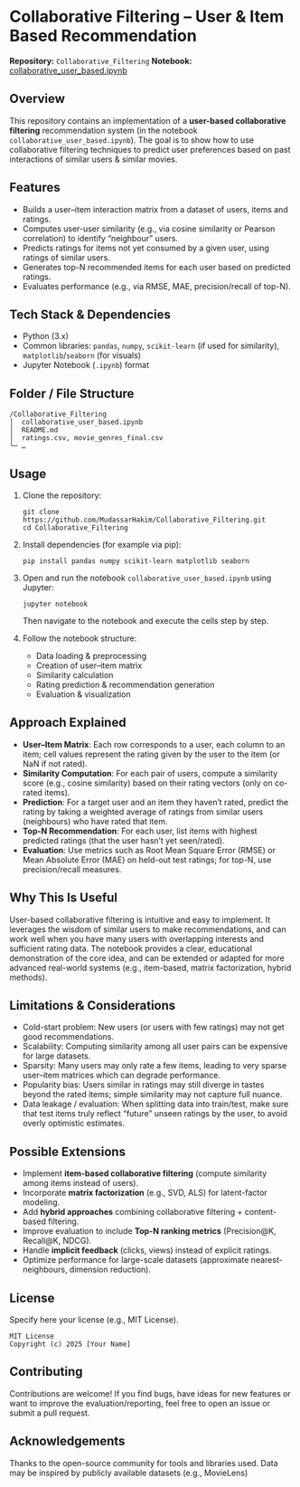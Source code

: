 # Collaborative Filtering – User & Item Based Recommendation

**Repository:** `Collaborative_Filtering`
**Notebook:** [collaborative_user_based.ipynb](collaborative_user_based.ipynb)

## Overview

This repository contains an implementation of a **user-based collaborative filtering** recommendation system (in the notebook `collaborative_user_based.ipynb`). The goal is to show how to use collaborative filtering techniques to predict user preferences based on past interactions of similar users & similar movies.

## Features

* Builds a user–item interaction matrix from a dataset of users, items and ratings.
* Computes user-user similarity (e.g., via cosine similarity or Pearson correlation) to identify “neighbour” users.
* Predicts ratings for items not yet consumed by a given user, using ratings of similar users.
* Generates top-N recommended items for each user based on predicted ratings.
* Evaluates performance (e.g., via RMSE, MAE, precision/recall of top-N).

## Tech Stack & Dependencies

* Python (3.x)
* Common libraries: `pandas`, `numpy`, `scikit-learn` (if used for similarity), `matplotlib`/`seaborn` (for visuals)
* Jupyter Notebook (`.ipynb`) format

## Folder / File Structure

```
/Collaborative_Filtering
│  collaborative_user_based.ipynb
│  README.md
│  ratings.csv, movie_genres_final.csv
└─ …
```

## Usage

1. Clone the repository:

   ```
   git clone https://github.com/MudassarHakim/Collaborative_Filtering.git
   cd Collaborative_Filtering
   ```
2. Install dependencies (for example via pip):

   ```
   pip install pandas numpy scikit-learn matplotlib seaborn
   ```
3. Open and run the notebook `collaborative_user_based.ipynb` using Jupyter:

   ```
   jupyter notebook
   ```

   Then navigate to the notebook and execute the cells step by step.
4. Follow the notebook structure:

   * Data loading & preprocessing
   * Creation of user–item matrix
   * Similarity calculation
   * Rating prediction & recommendation generation
   * Evaluation & visualization

## Approach Explained

* **User–Item Matrix**: Each row corresponds to a user, each column to an item; cell values represent the rating given by the user to the item (or NaN if not rated).
* **Similarity Computation**: For each pair of users, compute a similarity score (e.g., cosine similarity) based on their rating vectors (only on co-rated items).
* **Prediction**: For a target user and an item they haven’t rated, predict the rating by taking a weighted average of ratings from similar users (neighbours) who have rated that item.
* **Top-N Recommendation**: For each user, list items with highest predicted ratings (that the user hasn’t yet seen/rated).
* **Evaluation**: Use metrics such as Root Mean Square Error (RMSE) or Mean Absolute Error (MAE) on held-out test ratings; for top-N, use precision/recall measures.

## Why This Is Useful

User-based collaborative filtering is intuitive and easy to implement. It leverages the wisdom of similar users to make recommendations, and can work well when you have many users with overlapping interests and sufficient rating data. The notebook provides a clear, educational demonstration of the core idea, and can be extended or adapted for more advanced real-world systems (e.g., item-based, matrix factorization, hybrid methods).

## Limitations & Considerations

* Cold-start problem: New users (or users with few ratings) may not get good recommendations.
* Scalability: Computing similarity among all user pairs can be expensive for large datasets.
* Sparsity: Many users may only rate a few items, leading to very sparse user–item matrices which can degrade performance.
* Popularity bias: Users similar in ratings may still diverge in tastes beyond the rated items; simple similarity may not capture full nuance.
* Data leakage / evaluation: When splitting data into train/test, make sure that test items truly reflect “future” unseen ratings by the user, to avoid overly optimistic estimates.

## Possible Extensions

* Implement **item-based collaborative filtering** (compute similarity among items instead of users).
* Incorporate **matrix factorization** (e.g., SVD, ALS) for latent-factor modeling.
* Add **hybrid approaches** combining collaborative filtering + content-based filtering.
* Improve evaluation to include **Top-N ranking metrics** (Precision@K, Recall@K, NDCG).
* Handle **implicit feedback** (clicks, views) instead of explicit ratings.
* Optimize performance for large-scale datasets (approximate nearest-neighbours, dimension reduction).

## License

Specify here your license (e.g., MIT License).

```
MIT License
Copyright (c) 2025 [Your Name]
```

## Contributing

Contributions are welcome! If you find bugs, have ideas for new features or want to improve the evaluation/reporting, feel free to open an issue or submit a pull request.

## Acknowledgements

Thanks to the open-source community for tools and libraries used. Data may be inspired by publicly available datasets (e.g., MovieLens)

